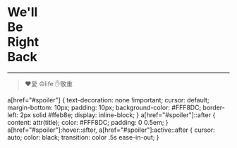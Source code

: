 <h1>
We'll<br>
Be<br>
Right<br>
Back 
</h1>
 
 
---

<p>
  <a href="#spoiler" title="I do however, ~~DIE.~~"></a>
</p>

> ❤️愛 ☮life ✋敬重

[](#spoiler "Spoiler Filled Text")
a[href="#spoiler"] {
  text-decoration: none !important;
  cursor: default;
  margin-bottom: 10px;
  padding: 10px;
  background-color: #FFF8DC;
  border-left: 2px solid #ffeb8e;
  display: inline-block;
}
a[href="#spoiler"]::after {
  content: attr(title);
  color: #FFF8DC;
  padding: 0 0.5em;
}
a[href="#spoiler"]:hover::after,
a[href="#spoiler"]:active::after {
  cursor: auto;
  color: black;
  transition: color .5s ease-in-out;
}
